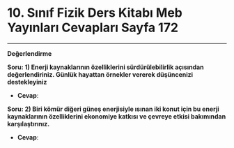 # 10. Sınıf Fizik Ders Kitabı Meb Yayınları Cevapları Sayfa 172

---

**Değerlendirme**

**Soru: 1) Enerji kaynaklarının özelliklerini sürdürülebilirlik açısından değerlendiriniz. Günlük hayattan örnekler vererek düşüncenizi destekleyiniz**

-   **Cevap**:

**Soru: 2) Biri kömür diğeri güneş enerjisiyle ısınan iki konut için bu enerji kaynaklarının özelliklerini ekonomiye katkısı ve çevreye etkisi bakımından karşılaştırınız.**

-   **Cevap**: